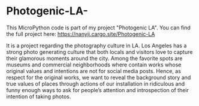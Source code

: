 # Photogenic-LA-
This MicroPython code is part of my project "Photogenic LA". You can find the full project here: https://nanyij.cargo.site/Photogenic-LA

It is a project regarding the photography culture in LA. Los Angeles has a strong photo generating culture that both locals and visitors love to capture their glamorous moments around the city. Among the favorite spots are museums and commercial neighborhoods where contain works whose original values and intentions are not for social media posts. Hence, as respect for the original works, we want to reveal the background story and true values of places through actions of our installation in ridiculous and funny enough ways to ask for people’s attention and introspection of their intention of taking photos.
